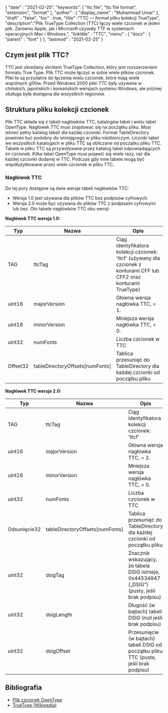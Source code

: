 {
  "date" : "2021-02-25",
  "keywords": [ "ttc file", "ttc file format", "extension", "format" ],
  "author" : {
    "display_name" : "Muhammad Umar"
},
  "draft" : "false",
  "toc" : true,
  "title" :"TTC — format pliku kolekcji TrueType",
  "description":"Plik TrueType Collection (TTC) łączy wiele czcionek w jeden plik. Zarówno Apple, jak i Microsoft używały TTF w systemach operacyjnych Mac i Windows.",
  "linktitle" : "TTC",
  "menu" : {
    "docs" : {
      "parent" : "font"
}
},
  "lastmod" : "2021-02-25"
}

## Czym jest plik TTC?
TTC jest określany skrótem TrueType Collection, który jest rozszerzeniem formatu True Type. Plik TTC może łączyć w sobie wiele plików czcionek. Pliki te są przydatne do łączenia wielu czcionek, które mają wiele wspólnych glifów. Przed Windows 2000 pliki TTC były używane w chińskich, japońskich i koreańskich wersjach systemu Windows, ale później obsługa była dostępna dla wszystkich regionów.


## Struktura pliku kolekcji czcionek
Plik TTC składa się z tabeli nagłówków TTC, katalogów tabel i wielu tabel OpenType. Nagłówek TTC musi znajdować się na początku pliku. Musi istnieć pełny katalog tabeli dla każdej czcionki. Format TableDirectory powinien być podobny do istniejącego w pliku niezbiorczym. Liczniki tabel we wszystkich katalogach w pliku TTC są obliczane od początku pliku TTC.
Tabele w pliku TTC są przywoływane przez katalog tabel odpowiadających im czcionek. Kilka tabel OpenType musi pojawić się wiele razy, raz dla każdej czcionki dodanej w TTC. Podczas gdy inne tabele mogą być współużytkowane przez wiele czcionek w pliku TTC.

### Nagłówek TTC
Do tej pory dostępne są dwie wersje tabeli nagłówków TTC:
- Wersja 1.0 jest używana dla plików TTC bez podpisów cyfrowych.
- Wersja 2.0 może być używana do plików TTC z podpisami cyfrowymi lub bez.
Oto tabele nagłówków TTC obu wersji:

**Nagłówek TTC wersja 1.0:**

|Typ|Nazwa|Opis|
---|---|---|
|TAG|ttcTag|Ciąg identyfikatora kolekcji czcionek: 'ttcf' (używany dla czcionek z konturami CFF lub CFF2 oraz konturami TrueType)|
|uint16|majorVersion|Główna wersja nagłówka TTC, = 1.|
|uint16|minorVersion|Mniejsza wersja nagłówka TTC, = 0.|
|uint32|numFonts|Liczba czcionek w TTC|
|Offset32|tableDirectoryOffsets[numFonts]|Tablica przesunięć do TableDirectory dla każdej czcionki od początku pliku|

**Nagłówek TTC wersja 2.0:**

|Typ|Nazwa|Opis|
---|---|---|
|TAG|ttcTag |Ciąg identyfikatora kolekcji czcionek: 'ttcf'|
|uint16| majorVersion |Główna wersja nagłówka TTC, = 2.|
|uint16| minorVersion |Mniejsza wersja nagłówka TTC, = 0.|
|uint32| numFonts |Liczba czcionek w TTC|
|Odsunięcie32| tableDirectoryOffsets[numFonts] |Tablica przesunięć do TableDirectory dla każdej czcionki od początku pliku|
|uint32| dsigTag |Znacznik wskazujący, że tabela DSIG istnieje, 0x44534947 („DSIG”) (pusty, jeśli brak podpisu)|
|uint32| dsigLength |Długość (w bajtach) tabeli DSIG (null jeśli brak podpisu)|
|uint32| dsigOffset |Przesunięcie (w bajtach) tabeli DSIG od początku pliku TTC (puste, jeśli brak podpisu)|

## Bibliografia
* [Plik czcionek OpenType](https://learn.microsoft.com/en-us/typography/opentype/spec/otff)
* [TrueType (Wikipedia)](https://en.wikipedia.org/wiki/TrueType)

